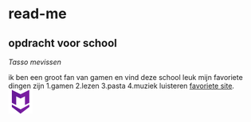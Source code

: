 # read-me
## opdracht voor school
_Tasso mevissen_

ik ben een groot fan van gamen en vind deze school leuk
mijn favoriete dingen zijn
1.gamen
2.lezen
3.pasta
4.muziek luisteren
[favoriete site](https://www.youtube.com/).
![alt text](https://github.com/adam-p/markdown-here/raw/master/src/common/images/icon48.png "Logo Title Text 1")
